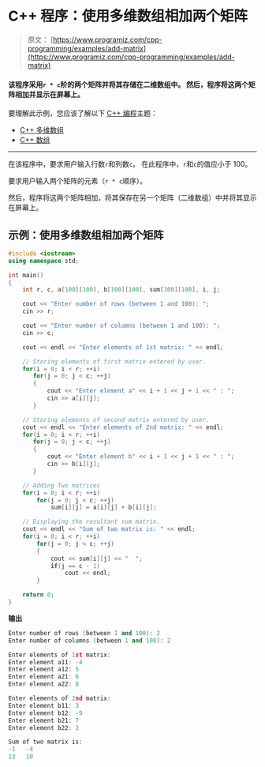 # C++ 程序：使用多维数组相加两个矩阵

> 原文： [https://www.programiz.com/cpp-programming/examples/add-matrix](https://www.programiz.com/cpp-programming/examples/add-matrix)

#### 该程序采用`r * c`阶的两个矩阵并将其存储在二维数组中。 然后，程序将这两个矩阵相加并显示在屏幕上。

要理解此示例，您应该了解以下 [C++ 编程](/cpp-programming "C++ tutorial")主题：

*   [C++ 多维数组](/cpp-programming/multidimensional-arrays)
*   [C++ 数组](/cpp-programming/arrays)

* * *

在该程序中，要求用户输入行数`r`和列数`c`。 在此程序中，`r`和`c`的值应小于 100。

要求用户输入两个矩阵的元素（`r * c`顺序）。

然后，程序将这两个矩阵相加，将其保存在另一个矩阵（二维数组）中并将其显示在屏幕上。

## 示例：使用多维数组相加两个矩阵

```cpp
#include <iostream>
using namespace std;

int main()
{
    int r, c, a[100][100], b[100][100], sum[100][100], i, j;

    cout << "Enter number of rows (between 1 and 100): ";
    cin >> r;

    cout << "Enter number of columns (between 1 and 100): ";
    cin >> c;

    cout << endl << "Enter elements of 1st matrix: " << endl;

    // Storing elements of first matrix entered by user.
    for(i = 0; i < r; ++i)
       for(j = 0; j < c; ++j)
       {
           cout << "Enter element a" << i + 1 << j + 1 << " : ";
           cin >> a[i][j];
       }

    // Storing elements of second matrix entered by user.
    cout << endl << "Enter elements of 2nd matrix: " << endl;
    for(i = 0; i < r; ++i)
       for(j = 0; j < c; ++j)
       {
           cout << "Enter element b" << i + 1 << j + 1 << " : ";
           cin >> b[i][j];
       }

    // Adding Two matrices
    for(i = 0; i < r; ++i)
        for(j = 0; j < c; ++j)
            sum[i][j] = a[i][j] + b[i][j];

    // Displaying the resultant sum matrix.
    cout << endl << "Sum of two matrix is: " << endl;
    for(i = 0; i < r; ++i)
        for(j = 0; j < c; ++j)
        {
            cout << sum[i][j] << "  ";
            if(j == c - 1)
                cout << endl;
        }

    return 0;
} 
```

**输出**

```cpp
Enter number of rows (between 1 and 100): 2
Enter number of columns (between 1 and 100): 2

Enter elements of 1st matrix:
Enter element a11: -4
Enter element a12: 5
Enter element a21: 6
Enter element a22: 8

Enter elements of 2nd matrix:
Enter element b11: 3
Enter element b12: -9
Enter element b21: 7
Enter element b22: 2

Sum of two matrix is:
-1   -4
13   10 
```
